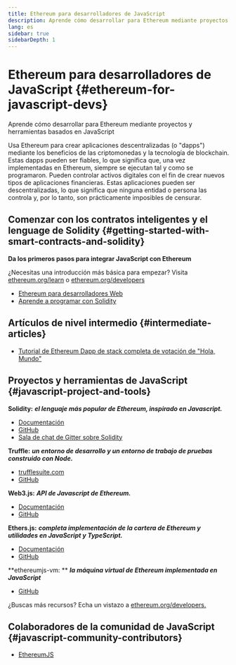 ```yaml
---
title: Ethereum para desarrolladores de JavaScript
description: Aprende cómo desarrollar para Ethereum mediante proyectos y herramientas basados en JavaScript
lang: es
sidebar: true
sidebarDepth: 1
---
```


# Ethereum para desarrolladores de JavaScript {#ethereum-for-javascript-devs}

<div class="featured">Aprende cómo desarrollar para Ethereum mediante proyectos y herramientas basados en JavaScript</div>

Usa Ethereum para crear aplicaciones descentralizadas (o "dapps") mediante los beneficios de las criptomonedas y la tecnología de blockchain. Estas dapps pueden ser fiables, lo que significa que, una vez implementadas en Ethereum, siempre se ejecutan tal y como se programaron. Pueden controlar activos digitales con el fin de crear nuevos tipos de aplicaciones financieras. Estas aplicaciones pueden ser descentralizadas, lo que significa que ninguna entidad o persona las controla y, por lo tanto, son prácticamente imposibles de censurar.

## Comenzar con los contratos inteligentes y el lenguage de Solidity {#getting-started-with-smart-contracts-and-solidity}

**Da los primeros pasos para integrar JavaScript con Ethereum**

¿Necesitas una introducción más básica para empezar? Visita [ethereum.org/learn](/learn/) o [ethereum.org/developers](/developers/)

- [Ethereum para desarrolladores Web](https://medium.com/@mvmurthy/ethereum-for-web-developers-890be23d1d0c)
- [Aprende a programar con Solidity](https://cryptozombies.io/)

## Artículos de nivel intermedio {#intermediate-articles}

- [Tutorial de Ethereum Dapp de stack completa de votación de "Hola, Mundo"](https://medium.com/@mvmurthy/full-stack-hello-world-voting-ethereum-dapp-tutorial-part-1-40d2d0d807c2)

## Proyectos y herramientas de JavaScript {#javascript-project-and-tools}

**Solidity:** **_el lenguaje más popular de Ethereum, inspirado en Javascript._**

- [Documentación](https://solidity.readthedocs.io)
- [GitHub](https://github.com/ethereum/solidity/)
- [Sala de chat de Gitter sobre Solidity](https://gitter.im/ethereum/solidity/)

**Truffle:** **_un entorno de desarrollo y un entorno de trabajo de pruebas construido con Node._**

- [trufflesuite.com](https://www.trufflesuite.com/)
- [GitHub](https://github.com/trufflesuite/truffle)

**Web3.js:** **_API de Javascript de Ethereum._**

- [Documentación](https://web3js.readthedocs.io/en/1.0/)
- [GitHub](https://github.com/ethereum/web3.js/)

**Ethers.js:** **_completa implementación de la cartera de Ethereum y utilidades en JavaScript y TypeScript._**

- [Documentación](https://docs.ethers.io/ethers.js/html/)
- [GitHub](https://github.com/ethers-io/ethers.js/)

**ethereumjs-vm: ** **_la máquina virtual de Ethereum implementada en JavaScript_**

- [GitHub](https://github.com/ethereumjs/ethereumjs-vm)

¿Buscas más recursos? Echa un vistazo a [ethereum.org/developers.](/developers/)

## Colaboradores de la comunidad de JavaScript {#javascript-community-contributors}

- [EthereumJS](https://ethereumjs.github.io)

